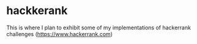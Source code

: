 # hackkerank

This is where I plan to exhibit some of my implementations of hackerrank challenges
(https://www.hackerrank.com)